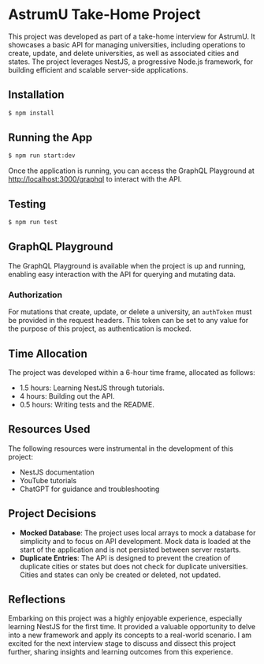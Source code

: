 # AstrumU Take-Home Project

This project was developed as part of a take-home interview for AstrumU. It showcases a basic API for managing universities, including operations to create, update, and delete universities, as well as associated cities and states. The project leverages NestJS, a progressive Node.js framework, for building efficient and scalable server-side applications.

## Installation

```bash
$ npm install
```

## Running the App

```bash
$ npm run start:dev
```

Once the application is running, you can access the GraphQL Playground at [http://localhost:3000/graphql](http://localhost:3000/graphql) to interact with the API.

## Testing

```bash
$ npm run test
```

## GraphQL Playground

The GraphQL Playground is available when the project is up and running, enabling easy interaction with the API for querying and mutating data.

### Authorization

For mutations that create, update, or delete a university, an `authToken` must be provided in the request headers. This token can be set to any value for the purpose of this project, as authentication is mocked.

## Time Allocation

The project was developed within a 6-hour time frame, allocated as follows:

- 1.5 hours: Learning NestJS through tutorials.
- 4 hours: Building out the API.
- 0.5 hours: Writing tests and the README.

## Resources Used

The following resources were instrumental in the development of this project:

- NestJS documentation
- YouTube tutorials
- ChatGPT for guidance and troubleshooting

## Project Decisions

- **Mocked Database**: The project uses local arrays to mock a database for simplicity and to focus on API development. Mock data is loaded at the start of the application and is not persisted between server restarts.
- **Duplicate Entries**: The API is designed to prevent the creation of duplicate cities or states but does not check for duplicate universities. Cities and states can only be created or deleted, not updated.

## Reflections

Embarking on this project was a highly enjoyable experience, especially learning NestJS for the first time. It provided a valuable opportunity to delve into a new framework and apply its concepts to a real-world scenario. I am excited for the next interview stage to discuss and dissect this project further, sharing insights and learning outcomes from this experience.
